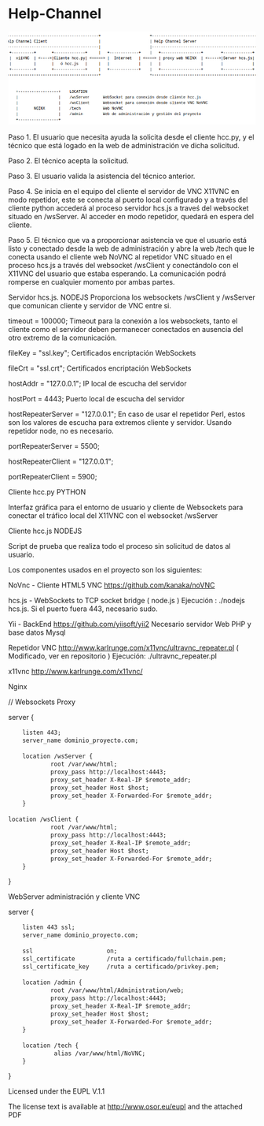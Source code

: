 # Help-Channel

![Alt text](/hc.png?raw=true "Diagrama Servidor")

Paso 1. El usuario que necesita ayuda la solicita desde el cliente hcc.py, y el técnico que está logado en la web de administración ve dicha solicitud.

Paso 2. El técnico acepta la solicitud.

Paso 3. El usuario valida la asistencia del técnico anterior.

Paso 4. Se inicia en el equipo del cliente el servidor de VNC X11VNC en modo repetidor, este se conecta al puerto local configurado y a través del cliente python accederá al proceso servidor hcs.js a traveś del websocket situado en /wsServer.
Al acceder en modo repetidor, quedará en espera del cliente.

Paso 5. El técnico que va a proporcionar asistencia ve que el usuario está listo y conectado desde la web de administración y abre la web /tech que le conecta usando el cliente web NoVNC al repetidor VNC situado en el proceso hcs.js a través del websocket /wsClient y conectándolo con el X11VNC del usuario que estaba esperando. La comunicación podrá romperse en cualquier momento por ambas partes.


Servidor hcs.js. NODEJS
Proporciona los websockets /wsClient y /wsServer que comunican cliente y servidor de VNC entre si.  

timeout = 100000;       Timeout para la conexión a los websockets, tanto el cliente como el servidor deben permanecer conectados en ausencia del otro extremo de la comunicación. 

fileKey = "ssl.key";    Certificados encriptación WebSockets

fileCrt = "ssl.crt";    Certificados encriptación WebSockets

hostAddr = "127.0.0.1"; IP local de escucha del servidor

hostPort = 4443;	Puerto local de escucha del servidor		      

hostRepeaterServer = "127.0.0.1";    En caso de usar el repetidor Perl, estos son los valores de escucha para extremos cliente y servidor. Usando repetidor node, no es necesario.

portRepeaterServer = 5500;

hostRepeaterClient = "127.0.0.1";

portRepeaterClient = 5900;


Cliente hcc.py PYTHON

Interfaz gráfica para el entorno de usuario y cliente de Websockets para conectar el tráfico local del X11VNC con el websocket /wsServer 

Cliente hcc.js NODEJS

Script de prueba que realiza todo el proceso sin solicitud de datos al usuario.



Los componentes usados en el proyecto son los siguientes:

NoVnc - Cliente HTML5 VNC
https://github.com/kanaka/noVNC

hcs.js - WebSockets to TCP socket bridge ( node.js )
Ejecución : ./nodejs hcs.js. Si el puerto fuera 443, necesario sudo.

Yii - BackEnd
https://github.com/yiisoft/yii2
Necesario servidor Web PHP y base datos Mysql

Repetidor VNC
http://www.karlrunge.com/x11vnc/ultravnc_repeater.pl    ( Modificado, ver en repositorio )
Ejecución: ./ultravnc_repeater.pl

x11vnc
http://www.karlrunge.com/x11vnc/

Nginx

// Websockets Proxy

server {

        listen 443;
        server_name dominio_proyecto.com;

        location /wsServer {
                root /var/www/html;
                proxy_pass http://localhost:4443;
                proxy_set_header X-Real-IP $remote_addr;
                proxy_set_header Host $host;
                proxy_set_header X-Forwarded-For $remote_addr;
        }

	location /wsClient {
                root /var/www/html;
                proxy_pass http://localhost:4443;
                proxy_set_header X-Real-IP $remote_addr;
                proxy_set_header Host $host;
                proxy_set_header X-Forwarded-For $remote_addr;
        }

}

WebServer administración y cliente VNC

server {

        listen 443 ssl;
        server_name dominio_proyecto.com;

        ssl                     on;
        ssl_certificate         /ruta a certificado/fullchain.pem;
        ssl_certificate_key     /ruta a certificado/privkey.pem;

        location /admin {
                root /var/www/html/Administration/web;
                proxy_pass http://localhost:4443;
                proxy_set_header X-Real-IP $remote_addr;
                proxy_set_header Host $host;
                proxy_set_header X-Forwarded-For $remote_addr;
        }

        location /tech {
                 alias /var/www/html/NoVNC;
        }
}


Licensed under the EUPL V.1.1

The license text is available at http://www.osor.eu/eupl and the attached PDF
